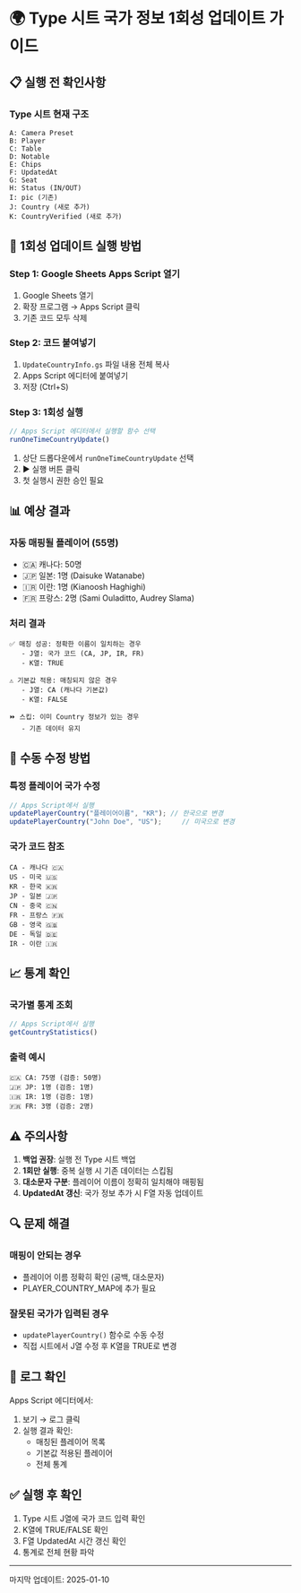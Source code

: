 # 🌍 Type 시트 국가 정보 1회성 업데이트 가이드

## 📋 실행 전 확인사항

### Type 시트 현재 구조
```
A: Camera Preset
B: Player
C: Table
D: Notable
E: Chips
F: UpdatedAt
G: Seat
H: Status (IN/OUT)
I: pic (기존)
J: Country (새로 추가)
K: CountryVerified (새로 추가)
```

## 🚀 1회성 업데이트 실행 방법

### Step 1: Google Sheets Apps Script 열기
1. Google Sheets 열기
2. 확장 프로그램 → Apps Script 클릭
3. 기존 코드 모두 삭제

### Step 2: 코드 붙여넣기
1. `UpdateCountryInfo.gs` 파일 내용 전체 복사
2. Apps Script 에디터에 붙여넣기
3. 저장 (Ctrl+S)

### Step 3: 1회성 실행
```javascript
// Apps Script 에디터에서 실행할 함수 선택
runOneTimeCountryUpdate()
```

1. 상단 드롭다운에서 `runOneTimeCountryUpdate` 선택
2. ▶️ 실행 버튼 클릭
3. 첫 실행시 권한 승인 필요

## 📊 예상 결과

### 자동 매핑될 플레이어 (55명)
- 🇨🇦 캐나다: 50명
- 🇯🇵 일본: 1명 (Daisuke Watanabe)
- 🇮🇷 이란: 1명 (Kianoosh Haghighi)  
- 🇫🇷 프랑스: 2명 (Sami Ouladitto, Audrey Slama)

### 처리 결과
```
✅ 매칭 성공: 정확한 이름이 일치하는 경우
   - J열: 국가 코드 (CA, JP, IR, FR)
   - K열: TRUE
   
⚠️ 기본값 적용: 매칭되지 않은 경우
   - J열: CA (캐나다 기본값)
   - K열: FALSE
   
⏩ 스킵: 이미 Country 정보가 있는 경우
   - 기존 데이터 유지
```

## 🔧 수동 수정 방법

### 특정 플레이어 국가 수정
```javascript
// Apps Script에서 실행
updatePlayerCountry("플레이어이름", "KR"); // 한국으로 변경
updatePlayerCountry("John Doe", "US");     // 미국으로 변경
```

### 국가 코드 참조
```
CA - 캐나다 🇨🇦
US - 미국 🇺🇸
KR - 한국 🇰🇷
JP - 일본 🇯🇵
CN - 중국 🇨🇳
FR - 프랑스 🇫🇷
GB - 영국 🇬🇧
DE - 독일 🇩🇪
IR - 이란 🇮🇷
```

## 📈 통계 확인

### 국가별 통계 조회
```javascript
// Apps Script에서 실행
getCountryStatistics()
```

### 출력 예시
```
🇨🇦 CA: 75명 (검증: 50명)
🇯🇵 JP: 1명 (검증: 1명)
🇮🇷 IR: 1명 (검증: 1명)
🇫🇷 FR: 3명 (검증: 2명)
```

## ⚠️ 주의사항

1. **백업 권장**: 실행 전 Type 시트 백업
2. **1회만 실행**: 중복 실행 시 기존 데이터는 스킵됨
3. **대소문자 구분**: 플레이어 이름이 정확히 일치해야 매핑됨
4. **UpdatedAt 갱신**: 국가 정보 추가 시 F열 자동 업데이트

## 🔍 문제 해결

### 매핑이 안되는 경우
- 플레이어 이름 정확히 확인 (공백, 대소문자)
- PLAYER_COUNTRY_MAP에 추가 필요

### 잘못된 국가가 입력된 경우
- `updatePlayerCountry()` 함수로 수동 수정
- 직접 시트에서 J열 수정 후 K열을 TRUE로 변경

## 📝 로그 확인

Apps Script 에디터에서:
1. 보기 → 로그 클릭
2. 실행 결과 확인:
   - 매칭된 플레이어 목록
   - 기본값 적용된 플레이어
   - 전체 통계

## ✅ 실행 후 확인

1. Type 시트 J열에 국가 코드 입력 확인
2. K열에 TRUE/FALSE 확인
3. F열 UpdatedAt 시간 갱신 확인
4. 통계로 전체 현황 파악

---

마지막 업데이트: 2025-01-10
